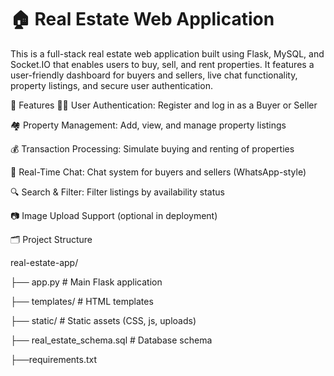 # 🏠 Real Estate Web Application
This is a full-stack real estate web application built using Flask, MySQL, and Socket.IO that enables users to buy, sell, and rent properties. It features a user-friendly dashboard for buyers and sellers, live chat functionality, property listings, and secure user authentication.

🚀 Features
🧑‍💼 User Authentication: Register and log in as a Buyer or Seller

🏘 Property Management: Add, view, and manage property listings

💰 Transaction Processing: Simulate buying and renting of properties

💬 Real-Time Chat: Chat system for buyers and sellers (WhatsApp-style)

🔍 Search & Filter: Filter listings by availability status

📷 Image Upload Support (optional in deployment)

🗂 Project Structure

real-estate-app/

├── app.py                 # Main Flask application

├── templates/             # HTML templates

├── static/                # Static assets (CSS, js, uploads)

├── real_estate_schema.sql             # Database schema

├──requirements.txt

